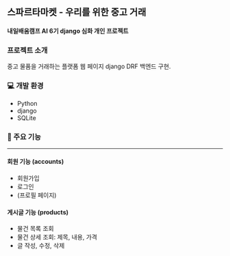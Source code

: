 ## 스파르타마켓 - 우리를 위한 중고 거래
#### 내일배움캠프 AI 6기 django 심화 개인 프로젝트

### 프로젝트 소개
중고 물품을 거래하는 플랫폼 웹 페이지 django DRF 백엔드 구현.


### 💻 개발 환경
- Python
- django
- SQLite

### 📂 주요 기능
-----
#### 회원 기능 (accounts)
- 회원가입
- 로그인
- (프로필 페이지)

#### 게시글 기능 (products)
- 물건 목록 조회
- 물건 상세 조회: 제목, 내용, 가격
- 글 작성, 수정, 삭제